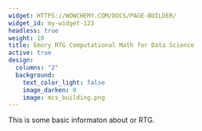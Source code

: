 ```yaml
---
widget: HTTPS://WOWCHEMY.COM/DOCS/PAGE-BUILDER/
widget_id: my-widget-123
headless: true
weight: 10
title: Emory RTG Computational Math for Data Science
active: true
design:
  columns: "2"
  background:
    text_color_light: false
    image_darken: 0
    image: mcs_building.png
---
```

This is some basic informaton about or RTG.